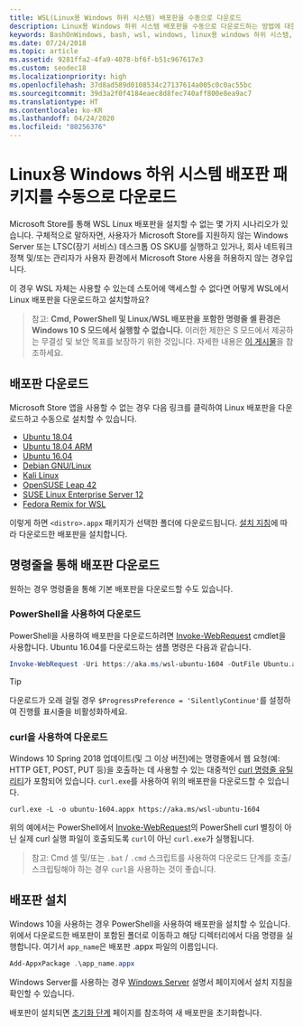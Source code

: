 ```yaml
---
title: WSL(Linux용 Windows 하위 시스템) 배포판을 수동으로 다운로드
description: Linux용 Windows 하위 시스템 배포판을 수동으로 다운로드하는 방법에 대한 지침입니다.
keywords: BashOnWindows, bash, wsl, windows, linux용 windows 하위 시스템, WSL, windows 하위 시스템, 배포판, ubuntu, openSUSE, SLES, debian, kali
ms.date: 07/24/2018
ms.topic: article
ms.assetid: 9281ffa2-4fa9-4078-bf6f-b51c967617e3
ms.custom: seodec18
ms.localizationpriority: high
ms.openlocfilehash: 37d8ad589d0108534c27137614a005c0c0ac55bc
ms.sourcegitcommit: 39d3a2f0f4184eaec8d8fec740aff800e8ea9ac7
ms.translationtype: HT
ms.contentlocale: ko-KR
ms.lasthandoff: 04/24/2020
ms.locfileid: "80256376"
---
```

# <a name="manually-download-windows-subsystem-for-linux-distro-packages"></a>Linux용 Windows 하위 시스템 배포판 패키지를 수동으로 다운로드

Microsoft Store를 통해 WSL Linux 배포판을 설치할 수 없는 몇 가지 시나리오가 있습니다. 구체적으로 말하자면, 사용자가 Microsoft Store를 지원하지 않는 Windows Server 또는 LTSC(장기 서비스) 데스크톱 OS SKU를 실행하고 있거나, 회사 네트워크 정책 및/또는 관리자가 사용자 환경에서 Microsoft Store 사용을 허용하지 않는 경우입니다.

이 경우 WSL 자체는 사용할 수 있는데 스토어에 액세스할 수 없다면 어떻게 WSL에서 Linux 배포판을 다운로드하고 설치할까요?

> 참고: **Cmd, PowerShell 및 Linux/WSL 배포판을 포함한 명령줄 셸 환경은 Windows 10 S 모드에서 실행할 수 없습니다.** 이러한 제한은 S 모드에서 제공하는 무결성 및 보안 목표를 보장하기 위한 것입니다. 자세한 내용은 [이 게시물](https://blogs.msdn.microsoft.com/commandline/2017/05/18/will-linux-distros-run-on-windows-10-s/)을 참조하세요.

## <a name="downloading-distros"></a>배포판 다운로드

Microsoft Store 앱을 사용할 수 없는 경우 다음 링크를 클릭하여 Linux 배포판을 다운로드하고 수동으로 설치할 수 있습니다.
* [Ubuntu 18.04](https://aka.ms/wsl-ubuntu-1804)
* [Ubuntu 18.04 ARM](https://aka.ms/wsl-ubuntu-1804-arm)
* [Ubuntu 16.04](https://aka.ms/wsl-ubuntu-1604)
* [Debian GNU/Linux](https://aka.ms/wsl-debian-gnulinux)
* [Kali Linux](https://aka.ms/wsl-kali-linux-new)
* [OpenSUSE Leap 42](https://aka.ms/wsl-opensuse-42)
* [SUSE Linux Enterprise Server 12](https://aka.ms/wsl-sles-12)
* [Fedora Remix for WSL](https://github.com/WhitewaterFoundry/WSLFedoraRemix/releases/)

이렇게 하면 `<distro>.appx` 패키지가 선택한 폴더에 다운로드됩니다. [설치 지침](#installing-your-distro)에 따라 다운로드한 배포판을 설치합니다.

## <a name="downloading-distros-via-the-command-line"></a>명령줄을 통해 배포판 다운로드
원하는 경우 명령줄을 통해 기본 배포판을 다운로드할 수도 있습니다.

 ### <a name="download-using-powershell"></a>PowerShell을 사용하여 다운로드
 PowerShell을 사용하여 배포판을 다운로드하려면 [Invoke-WebRequest](https://msdn.microsoft.com/powershell/reference/5.1/microsoft.powershell.utility/invoke-webrequest) cmdlet을 사용합니다. Ubuntu 16.04를 다운로드하는 샘플 명령은 다음과 같습니다.

```powershell
Invoke-WebRequest -Uri https://aka.ms/wsl-ubuntu-1604 -OutFile Ubuntu.appx -UseBasicParsing
```

> [!TIP]
> 다운로드가 오래 걸릴 경우 `$ProgressPreference = 'SilentlyContinue'`를 설정하여 진행률 표시줄을 비활성화하세요.

### <a name="download-using-curl"></a>curl을 사용하여 다운로드
Windows 10 Spring 2018 업데이트(및 그 이상 버전)에는 명령줄에서 웹 요청(예: HTTP GET, POST, PUT 등)을 호출하는 데 사용할 수 있는 대중적인 [curl 명령줄 유틸리티](https://curl.haxx.se/)가 포함되어 있습니다. `curl.exe`를 사용하여 위의 배포판을 다운로드할 수 있습니다.

```console
curl.exe -L -o ubuntu-1604.appx https://aka.ms/wsl-ubuntu-1604
```

위의 예에서는 PowerShell에서 [Invoke-WebRequest](https://docs.microsoft.com/en-us/powershell/module/microsoft.powershell.utility/invoke-webrequest?view=powershell-6)의 PowerShell curl 별칭이 아닌 실제 curl 실행 파일이 호출되도록 `curl`이 아닌 `curl.exe`가 실행됩니다.

> 참고: Cmd 셸 및/또는 `.bat` / `.cmd` 스크립트를 사용하여 다운로드 단계를 호출/스크립팅해야 하는 경우 `curl`을 사용하는 것이 좋습니다.

## <a name="installing-your-distro"></a>배포판 설치
Windows 10을 사용하는 경우 PowerShell을 사용하여 배포판을 설치할 수 있습니다. 위에서 다운로드한 배포판이 포함된 폴더로 이동하고 해당 디렉터리에서 다음 명령을 실행합니다. 여기서 `app_name`은 배포판 .appx 파일의 이름입니다.  
```Powershell
Add-AppxPackage .\app_name.appx
```

Windows Server를 사용하는 경우 [Windows Server](install-on-server.md) 설명서 페이지에서 설치 지침을 확인할 수 있습니다.

배포판이 설치되면 [초기화 단계](initialize-distro.md) 페이지를 참조하여 새 배포판을 초기화합니다.
